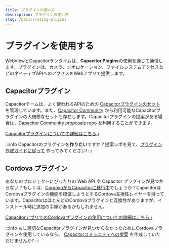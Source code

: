 ```yaml
---
title: プラグインの使い方
description: プラグインの使い方
slug: /basics/using-plugins
---
```


# プラグインを使用する

WebViewとCapacitorランタイムは、**Capacitor Plugins**の使用を通じて通信します。プラグインは、カメラ、ジオロケーション、ファイルシステムアクセスなどのネイティブAPIへのアクセスをWebアプリで提供します。

## Capacitorプラグイン

Capacitorチームは、よく使われるAPIのための [Capacitorプラグインのセット](/plugins/official.md) を管理しています。また、[Capacitor Community](https://github.com/capacitor-community/) から利用可能なCapacitorプラグインの大規模なセットも存在します。Capacitorプラグインの提案がある場合は、[Capacitor Community proposals repo](https://github.com/capacitor-community/proposals/) を利用することができます。

[Capacitorプラグインについての詳細はこちら &#8250;](/plugins.md)

:::info
Capacitorのプラグインを**作りたい**ですか？提案レポを見て、[プラグイン作成ガイドに従って](/plugins/creating-plugins/overview.md) 作ってみてください!
:::

## Cordova プラグイン

あなたのプロジェクトにぴったりの Web API や Capacitor プラグインが見つからない？もしくは、[CordovaからCapacitorに移行中](/main/cordova/migration-strategy.md)でしょうか？CapacitorはCordovaプラグインの機能を模倣しようとするCordova互換性レイヤーを持っています。CapacitorはほとんどのCordovaプラグインと互換性がありますが、インストール時に追加の手順があるかもしれません。

[CapacitorアプリでのCordovaプラグインの使用についての詳細はこちら &#8250;](/plugins/cordova.md)

:::info
もし適切なCapacitorプラグインが見つからなかったためにCordovaプラグインを使用しているなら、 [Capacitorコミュニティへの提案](https://github.com/capacitor-community/proposals/) を作成していただけませんか?
:::
